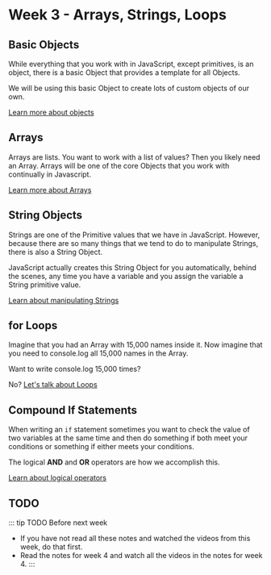 # Week 3 - Arrays, Strings, Loops

## Basic Objects

While everything that you work with in JavaScript, except primitives, is an object, there is a basic Object that provides a template for all Objects.

We will be using this basic Object to create lots of custom objects of our own.

[Learn more about objects](./object.md)

## Arrays

Arrays are lists. You want to work with a list of values? Then you likely need an Array. Arrays will be one of the core Objects that you work with continually in Javascript.

[Learn more about Arrays](./arrays.md)

## String Objects

Strings are one of the Primitive values that we have in JavaScript. However, because there are so many things that we tend to do to manipulate Strings, there is also a String Object.

JavaScript actually creates this String Object for you automatically, behind the scenes, any time you have a variable and you assign the variable a String primitive value.

[Learn about manipulating Strings](./strings.md)

## for Loops

Imagine that you had an Array with 15,000 names inside it. Now imagine that you need to console.log all 15,000 names in the Array.

Want to write console.log 15,000 times?

No? [Let's talk about Loops](./for.md)

## Compound If Statements

When writing an `if` statement sometimes you want to check the value of two variables at the same time and then do something if both meet your conditions or something if either meets your conditions.

The logical **AND** and **OR** operators are how we accomplish this.

[Learn about logical operators](./compound.md)

## TODO

::: tip TODO Before next week

- If you have not read all these notes and watched the videos from this week, do that first.
- Read the notes for week 4 and watch all the videos in the notes for week 4.
  :::
